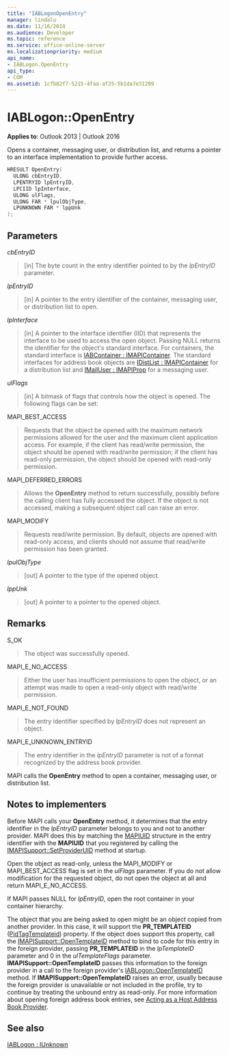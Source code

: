 ```yaml
---
title: "IABLogonOpenEntry" 
manager: lindalu
ms.date: 11/16/2014
ms.audience: Developer
ms.topic: reference
ms.service: office-online-server
ms.localizationpriority: medium
api_name:
- IABLogon.OpenEntry
api_type:
- COM
ms.assetid: 1cfb82f7-5215-4faa-af25-5b1da7e31209
---
```


# IABLogon::OpenEntry
  
**Applies to**: Outlook 2013 | Outlook 2016 
  
Opens a container, messaging user, or distribution list, and returns a pointer to an interface implementation to provide further access.
  
```cpp
HRESULT OpenEntry(
  ULONG cbEntryID,
  LPENTRYID lpEntryID,
  LPCIID lpInterface,
  ULONG ulFlags,
  ULONG FAR * lpulObjType,
  LPUNKNOWN FAR * lppUnk
);
```

## Parameters

 _cbEntryID_
  
> [in] The byte count in the entry identifier pointed to by the  _lpEntryID_ parameter. 
    
 _lpEntryID_
  
> [in] A pointer to the entry identifier of the container, messaging user, or distribution list to open.
    
 _lpInterface_
  
> [in] A pointer to the interface identifier (IID) that represents the interface to be used to access the open object. Passing NULL returns the identifier for the object's standard interface. For containers, the standard interface is [IABContainer : IMAPIContainer](iabcontainerimapicontainer.md). The standard interfaces for address book objects are [IDistList : IMAPIContainer](idistlistimapicontainer.md) for a distribution list and [IMailUser : IMAPIProp](imailuserimapiprop.md) for a messaging user. 
    
 _ulFlags_
  
> [in] A bitmask of flags that controls how the object is opened. The following flags can be set:
    
MAPI_BEST_ACCESS 
  
> Requests that the object be opened with the maximum network permissions allowed for the user and the maximum client application access. For example, if the client has read/write permission, the object should be opened with read/write permission; if the client has read-only permission, the object should be opened with read-only permission.
    
MAPI_DEFERRED_ERRORS 
  
> Allows the **OpenEntry** method to return successfully, possibly before the calling client has fully accessed the object. If the object is not accessed, making a subsequent object call can raise an error. 
    
MAPI_MODIFY 
  
> Requests read/write permission. By default, objects are opened with read-only access, and clients should not assume that read/write permission has been granted.
    
 _lpulObjType_
  
> [out] A pointer to the type of the opened object.
    
 _lppUnk_
  
> [out] A pointer to a pointer to the opened object.
    
## Remarks

S_OK 
  
> The object was successfully opened.
    
MAPI_E_NO_ACCESS 
  
> Either the user has insufficient permissions to open the object, or an attempt was made to open a read-only object with read/write permission.
    
MAPI_E_NOT_FOUND 
  
> The entry identifier specified by  _lpEntryID_ does not represent an object. 
    
MAPI_E_UNKNOWN_ENTRYID 
  
> The entry identifier in the _lpEntryID_ parameter is not of a format recognized by the address book provider. 
    
MAPI calls the **OpenEntry** method to open a container, messaging user, or distribution list. 
  
## Notes to implementers

Before MAPI calls your **OpenEntry** method, it determines that the entry identifier in the _lpEntryID_ parameter belongs to you and not to another provider. MAPI does this by matching the [MAPIUID](mapiuid.md) structure in the entry identifier with the **MAPIUID** that you registered by calling the [IMAPISupport::SetProviderUID](imapisupport-setprovideruid.md) method at startup. 
  
Open the object as read-only, unless the MAPI_MODIFY or MAPI_BEST_ACCESS flag is set in the _ulFlags_ parameter. If you do not allow modification for the requested object, do not open the object at all and return MAPI_E_NO_ACCESS. 
  
If MAPI passes NULL for  _lpEntryID_, open the root container in your container hierarchy.
  
The object that you are being asked to open might be an object copied from another provider. In this case, it will support the **PR_TEMPLATEID** ([PidTagTemplateid](pidtagtemplateid-canonical-property.md)) property. If the object does support this property, call the [IMAPISupport::OpenTemplateID](imapisupport-opentemplateid.md) method to bind to code for this entry in the foreign provider, passing **PR_TEMPLATEID** in the _lpTemplateID_ parameter and 0 in the _ulTemplateFlags_ parameter. **IMAPISupport::OpenTemplateID** passes this information to the foreign provider in a call to the foreign provider's [IABLogon::OpenTemplateID](iablogon-opentemplateid.md) method. If **IMAPISupport::OpenTemplateID** raises an error, usually because the foreign provider is unavailable or not included in the profile, try to continue by treating the unbound entry as read-only. For more information about opening foreign address book entries, see [Acting as a Host Address Book Provider](acting-as-a-host-address-book-provider.md).
  
## See also

[IABLogon : IUnknown](iablogoniunknown.md)
